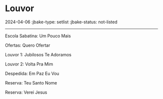 # Louvor
2024-04-06
:jbake-type: setlist
:jbake-status: not-listed

----
Escola Sabatina:
    Um Pouco Mais

Ofertas:
    Quero Ofertar

Louvor 1:
    Jubilosos Te Adoramos

Louvor 2:
    Volta Pra Mim

Despedida:
    Em Paz Eu Vou

Reserva:
    Teu Santo Nome

Reserva:
    Verei Jesus
```
